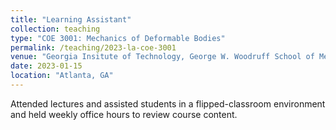 ```yaml
---
title: "Learning Assistant"
collection: teaching
type: "COE 3001: Mechanics of Deformable Bodies"
permalink: /teaching/2023-la-coe-3001
venue: "Georgia Insitute of Technology, George W. Woodruff School of Mechanical Engineering"
date: 2023-01-15
location: "Atlanta, GA"
---
```


Attended lectures and assisted students in a flipped-classroom environment and held weekly office hours to review course content. 
